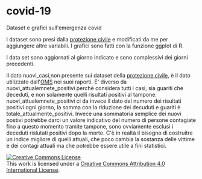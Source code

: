 # covid-19
Dataset e grafici sull'emergenza covid

I dataset sono presi dalla [protezione civile](https://github.com/pcm-dpc/COVID-19) e modificati da me per aggiungere altre variabili. 
I grafici sono fatti con la funzione ggplot di R.

I data set sono aggiornati al giorno indicato e sono complessivi dei giorni precedenti.

Il dato nuovi_casi,non presente sui dataset della [protezione civile](https://github.com/pcm-dpc/COVID-19), è il dato utilizzato dall'[OMS](https://www.who.int/emergencies/diseases/novel-coronavirus-2019/situation-reports) nei suoi raporti. E' diverso da nuovi_attualemnete_positivi perchè considera tutti i casi, sia guariti che deceduti, e non solamente quelli risultati positivi al tampone. 
nuovi_attualemnete_positivi ci da invece il dato del numero dei risultati positivi ogni giorno, la somma con la riduzione dei decuduti e guariti è totale_attualmente_positivi. Invece una sommatoria semplice dei nuovi postivi potrebbe darci un valore indicativo del numero di persone contagiate fino a questo momento tramite tampone, sono ovviamente esclusi i deceduti rislutati positivi dopo la morte. 
C'è in realtà il bisogno di costruitre un indice migliore di quelli attuali, che poco cambia la sostanza delle vittime e dei contagi attuali ma che potrebbe essere utile a fini statistici.


<a rel="license" href="http://creativecommons.org/licenses/by/4.0/"><img alt="Creative Commons License" style="border-width:0" src="https://i.creativecommons.org/l/by/4.0/88x31.png" /></a><br />This work is licensed under a <a rel="license" href="http://creativecommons.org/licenses/by/4.0/">Creative Commons Attribution 4.0 International License</a>.
